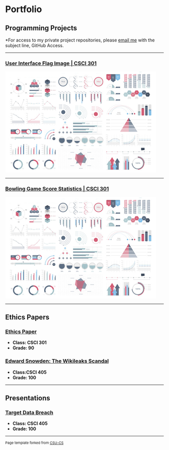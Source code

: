 Portfolio
=========

Programming Projects
--------------------

*For access to my private project repositories, please [email me](mailto:example@csustudent.net?subject=GitHub%20Access) with the subject line, GitHub Access.

---
### [User Interface Flag Image | CSCI 301](project1)

![Project 1 Thumbnail Name](images/dummy_thumbnail.jpg)

---
### [Bowling Game Score Statistics | CSCI 301](project1)

![Project 2 Thumbnail Name](images/dummy_thumbnail.jpg)

---

Ethics Papers
-------------

### [Ethics Paper](/pdf/sample_presentation.pdf)

-   **Class: CSCI 301**  
-   **Grade: 90**

### [Edward Snowden: The Wikileaks Scandal](/pdf/sample_presentation.pdf)

-   **Class:CSCI 405** 
-   **Grade: 100**


---

Presentations
-------------

### [Target Data Breach](/pdf/sample_presentation.pdf)

- **Class: CSCI 405** 
- **Grade: 100**

---

<p style="font-size:11px">Page template forked from <a href="https://github.com/csu-cs/csci-portfolio">CSU-CS</a></p>
<!-- Remove above link if you don't want to attributive -->
